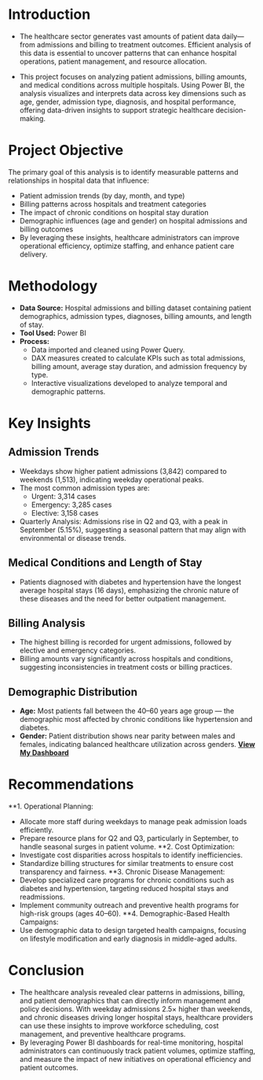 # Introduction

- The healthcare sector generates vast amounts of patient data daily—from admissions and billing to treatment outcomes. Efficient analysis of this data is essential to uncover patterns that can enhance hospital operations, patient management, and resource allocation.

- This project focuses on analyzing patient admissions, billing amounts, and medical conditions across multiple hospitals. Using Power BI, the analysis visualizes and interprets data across key dimensions such as age, gender, admission type, diagnosis, and hospital performance, offering data-driven insights to support strategic healthcare decision-making.
# Project Objective
The primary goal of this analysis is to identify measurable patterns and relationships in hospital data that influence:
- Patient admission trends (by day, month, and type)
- Billing patterns across hospitals and treatment categories
- The impact of chronic conditions on hospital stay duration
- Demographic influences (age and gender) on hospital admissions and billing outcomes
- By leveraging these insights, healthcare administrators can improve operational efficiency, optimize staffing, and enhance patient care delivery.

# Methodology
- **Data Source:** Hospital admissions and billing dataset containing patient demographics, admission types, diagnoses, billing amounts, and length of stay.
- **Tool Used:** Power BI
- **Process:**
   - Data imported and cleaned using Power Query.
   - DAX measures created to calculate KPIs such as total admissions, billing amount, average stay duration, and admission frequency by type.
   - Interactive visualizations developed to analyze temporal and demographic patterns.

# Key Insights
## Admission Trends
- Weekdays show higher patient admissions (3,842) compared to weekends (1,513), indicating weekday operational peaks.
- The most common admission types are:
  - Urgent: 3,314 cases
  - Emergency: 3,285 cases
  - Elective: 3,158 cases
- Quarterly Analysis: Admissions rise in Q2 and Q3, with a peak in September (5.15%), suggesting a seasonal pattern that may align with environmental or disease trends.

## Medical Conditions and Length of Stay
- Patients diagnosed with diabetes and hypertension have the longest average hospital stays (16 days), emphasizing the chronic nature of these diseases and the need for better outpatient management.

## Billing Analysis
- The highest billing is recorded for urgent admissions, followed by elective and emergency categories.
- Billing amounts vary significantly across hospitals and conditions, suggesting inconsistencies in treatment costs or billing practices.

## Demographic Distribution
- **Age:** Most patients fall between the 40–60 years age group — the demographic most affected by chronic conditions like hypertension and diabetes.
- **Gender:** Patient distribution shows near parity between males and females, indicating balanced healthcare utilization across genders.
**[View My Dashboard](https://app.powerbi.com/view?r=eyJrIjoiOGJhMzk4ZGMtZGRkMy00NzgzLThiNGItZjE2NzQ2ZTE3Y2FlIiwidCI6ImZjY2Y0MmRmLTE2ZDktNGU4Ny1hNmUwLWU0OTYyMjAxN2Y3NCJ9)**

# Recommendations
**1. Operational Planning:
- Allocate more staff during weekdays to manage peak admission loads efficiently.
- Prepare resource plans for Q2 and Q3, particularly in September, to handle seasonal surges in patient volume.
**2. Cost Optimization:
- Investigate cost disparities across hospitals to identify inefficiencies.
- Standardize billing structures for similar treatments to ensure cost transparency and fairness.
**3. Chronic Disease Management:
- Develop specialized care programs for chronic conditions such as diabetes and hypertension, targeting reduced hospital stays and readmissions.
- Implement community outreach and preventive health programs for high-risk groups (ages 40–60).
**4. Demographic-Based Health Campaigns:
- Use demographic data to design targeted health campaigns, focusing on lifestyle modification and early diagnosis in middle-aged adults.

# Conclusion

- The healthcare analysis revealed clear patterns in admissions, billing, and patient demographics that can directly inform management and policy decisions. With weekday admissions 2.5× higher than weekends, and chronic diseases driving longer hospital stays, healthcare providers can use these insights to improve workforce scheduling, cost management, and preventive healthcare programs.
- By leveraging Power BI dashboards for real-time monitoring, hospital administrators can continuously track patient volumes, optimize staffing, and measure the impact of new initiatives on operational efficiency and patient outcomes.
